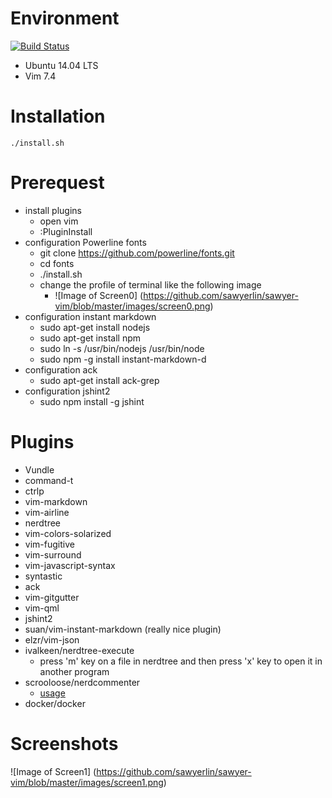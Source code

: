 # Environment 
[![Build Status](https://travis-ci.org/dwyl/esta.svg?branch=master)](https://travis-ci.org/dwyl/esta)
* Ubuntu 14.04 LTS
* Vim 7.4

# Installation
    ./install.sh
    
# Prerequest
* install plugins
    - open vim
    - :PluginInstall
* configuration Powerline fonts
    * git clone https://github.com/powerline/fonts.git
    * cd fonts
    * ./install.sh
    * change the profile of terminal like the following image 
        * ![Image of Screen0] 
          (https://github.com/sawyerlin/sawyer-vim/blob/master/images/screen0.png)
* configuration instant markdown 
    * sudo apt-get install nodejs
    * sudo apt-get install npm
    * sudo ln -s /usr/bin/nodejs /usr/bin/node
    * sudo npm -g install instant-markdown-d
* configuration ack
    - sudo apt-get install ack-grep
* configuration jshint2
    - sudo npm install -g jshint

# Plugins
* Vundle
* command-t
* ctrlp
* vim-markdown
* vim-airline
* nerdtree
* vim-colors-solarized
* vim-fugitive
* vim-surround
* vim-javascript-syntax
* syntastic
* ack
* vim-gitgutter
* vim-qml
* jshint2
* suan/vim-instant-markdown (really nice plugin)
* elzr/vim-json
* ivalkeen/nerdtree-execute 
    * press 'm' key on a file in nerdtree and then press 'x' key to open it in
    another program
* scrooloose/nerdcommenter
    * [usage](https://github.com/scrooloose/nerdcommenter#usage)
* docker/docker

# Screenshots
![Image of Screen1]
(https://github.com/sawyerlin/sawyer-vim/blob/master/images/screen1.png)
